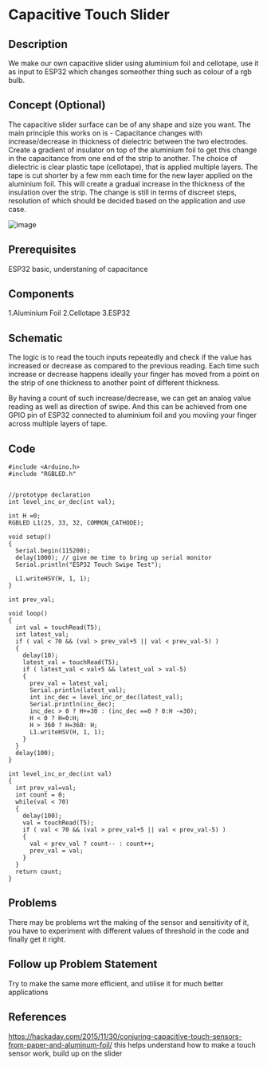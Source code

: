 # Capacitive Touch Slider
## Description
We make our own capacitive slider using aluminium foil and cellotape, use it as input to ESP32 which changes someother thing such as colour of a rgb bulb.
## Concept (Optional)
The capacitive slider surface can be of any shape and size you want.
The main principle this works on is -
Capacitance changes with increase/decrease in thickness of dielectric between the two electrodes.
Create a gradient of insulator on top of the aluminium foil to get this change in the capacitance from one end of the strip to another.
The choice of dielectric is clear plastic tape (cellotape), that is applied multiple layers. The tape is cut shorter by a few mm each time for the new layer applied on the aluminium foil. This will create a gradual increase in the thickness of the insulation over the strip. The change is still in terms of discreet steps, resolution of which should be decided based on the application and use case.

![image](https://user-images.githubusercontent.com/64363043/111902233-6e7c4c80-8a62-11eb-969b-ff612b217728.png)

## Prerequisites
ESP32 basic, understaning of capacitance
## Components
1.Aluminium Foil
2.Cellotape
3.ESP32
## Schematic
The logic is to read the touch inputs repeatedly and check if the value has increased or decrease as compared to the previous reading. Each time such increase or decrease happens ideally your finger has moved from a point on the strip of one thickness to another point of different thickness.

By having a count of such increase/decrease, we can get an analog value reading as well as direction of swipe. And this can be achieved from one GPIO pin of ESP32 connected to aluminium foil and you moviing your finger across multiple layers of tape.
## Code
```
#include <Arduino.h>
#include "RGBLED.h"


//prototype declaration
int level_inc_or_dec(int val);

int H =0;
RGBLED L1(25, 33, 32, COMMON_CATHODE);

void setup()
{
  Serial.begin(115200);
  delay(1000); // give me time to bring up serial monitor
  Serial.println("ESP32 Touch Swipe Test");
  
  L1.writeHSV(H, 1, 1);
}

int prev_val;
  
void loop()
{
  int val = touchRead(T5);
  int latest_val;
  if ( val < 70 && (val > prev_val+5 || val < prev_val-5) )
  {
    delay(10);
    latest_val = touchRead(T5);
    if ( latest_val < val+5 && latest_val > val-5)
    {
      prev_val = latest_val;
      Serial.println(latest_val);
      int inc_dec = level_inc_or_dec(latest_val);
      Serial.println(inc_dec);
      inc_dec > 0 ? H+=30 : (inc_dec ==0 ? 0:H -=30);
      H < 0 ? H=0:H;
      H > 360 ? H=360: H; 
      L1.writeHSV(H, 1, 1);
    }
  }
  delay(100);
}

int level_inc_or_dec(int val)
{
  int prev_val=val;
  int count = 0;
  while(val < 70)
  {
    delay(100);
    val = touchRead(T5);
    if ( val < 70 && (val > prev_val+5 || val < prev_val-5) )
    {
      val < prev_val ? count-- : count++;
      prev_val = val;
    }
  }
  return count;
}
```
## Problems
There may be problems wrt the making of the sensor and sensitivity of it, you have to experiment with different values of threshold in the code and finally get it right.
## Follow up Problem Statement
Try to make the same more efficient, and utilise it for much better applications
## References
https://hackaday.com/2015/11/30/conjuring-capacitive-touch-sensors-from-paper-and-aluminum-foil/ 
this helps understand how to make a touch sensor work, build up on the slider
